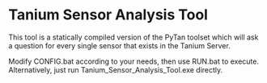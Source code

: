 
Tanium Sensor Analysis Tool
===========================

This tool is a statically compiled version of the PyTan toolset
which will ask a question for every single sensor that exists
in the Tanium Server.

Modify CONFIG.bat according to your needs, then use RUN.bat to
execute. Alternatively, just run Tanium_Sensor_Analysis_Tool.exe
directly.

